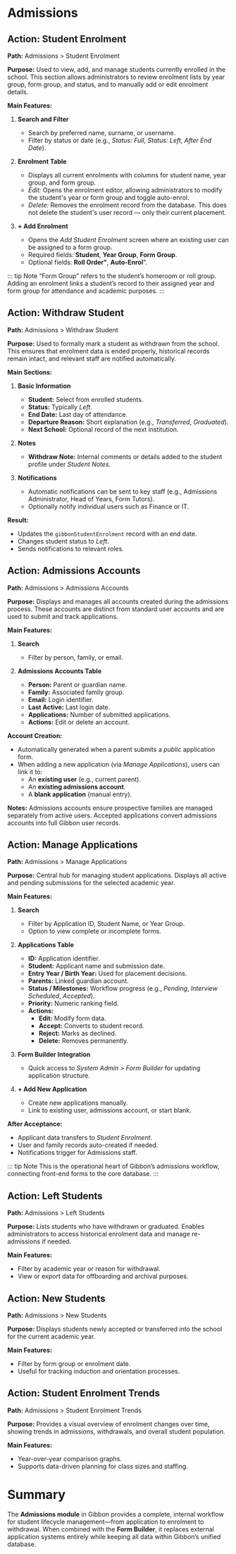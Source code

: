 # Admissions

## Action: Student Enrolment

**Path:** Admissions > Student Enrolment

**Purpose:**
Used to view, add, and manage students currently enrolled in the school. This section allows administrators to review enrolment lists by year group, form group, and status, and to manually add or edit enrolment details.

**Main Features:**

1. **Search and Filter**
   - Search by preferred name, surname, or username.
   - Filter by status or date (e.g., *Status: Full*, *Status: Left*, *After End Date*).

2. **Enrolment Table**
   - Displays all current enrolments with columns for student name, year group, and form group.
   - *Edit:* Opens the enrolment editor, allowing administrators to modify the student's year or form group and toggle auto-enrol.
   - *Delete:* Removes the enrolment record from the database. This does not delete the student's user record — only their current placement.

3. **+ Add Enrolment**
   - Opens the *Add Student Enrolment* screen where an existing user can be assigned to a form group.
   - Required fields: **Student**, **Year Group**, **Form Group**.
   - Optional fields: **Roll Order"**, **Auto-Enrol**".

::: tip Note
“Form Group” refers to the student’s homeroom or roll group. Adding an enrolment links a student’s record to their assigned year and form group for attendance and academic purposes.
:::

## Action: Withdraw Student

**Path:** Admissions > Withdraw Student

**Purpose:**
Used to formally mark a student as withdrawn from the school. This ensures that enrolment data is ended properly, historical records remain intact, and relevant staff are notified automatically.

**Main Sections:**

1. **Basic Information**
   - **Student:** Select from enrolled students.
   - **Status:** Typically *Left*.
   - **End Date:** Last day of attendance.
   - **Departure Reason:** Short explanation (e.g., *Transferred*, *Graduated*).
   - **Next School:** Optional record of the next institution.

2. **Notes**
   - **Withdraw Note:** Internal comments or details added to the student profile under *Student Notes*.

3. **Notifications**
   - Automatic notifications can be sent to key staff (e.g., Admissions Administrator, Head of Years, Form Tutors).
   - Optionally notify individual users such as Finance or IT.

**Result:**
- Updates the `gibbonStudentEnrolment` record with an end date.
- Changes student status to *Left*.
- Sends notifications to relevant roles.

## Action: Admissions Accounts

**Path:** Admissions > Admissions Accounts

**Purpose:**
Displays and manages all accounts created during the admissions process. These accounts are distinct from standard user accounts and are used to submit and track applications.

**Main Features:**

1. **Search**
   - Filter by person, family, or email.

2. **Admissions Accounts Table**
   - **Person:** Parent or guardian name.
   - **Family:** Associated family group.
   - **Email:** Login identifier.
   - **Last Active:** Last login date.
   - **Applications:** Number of submitted applications.
   - **Actions:** Edit or delete an account.

**Account Creation:**
- Automatically generated when a parent submits a *public* application form.
- When adding a new application (via *Manage Applications*), users can link it to:
  - An **existing user** (e.g., current parent).
  - An **existing admissions account**.
  - A **blank application** (manual entry).

**Notes:**
Admissions accounts ensure prospective families are managed separately from active users. Accepted applications convert admissions accounts into full Gibbon user records.

## Action: Manage Applications

**Path:** Admissions > Manage Applications

**Purpose:**
Central hub for managing student applications. Displays all active and pending submissions for the selected academic year.

**Main Features:**

1. **Search**
   - Filter by Application ID, Student Name, or Year Group.
   - Option to view complete or incomplete forms.

2. **Applications Table**
   - **ID:** Application identifier.
   - **Student:** Applicant name and submission date.
   - **Entry Year / Birth Year:** Used for placement decisions.
   - **Parents:** Linked guardian account.
   - **Status / Milestones:** Workflow progress (e.g., *Pending*, *Interview Scheduled*, *Accepted*).
   - **Priority:** Numeric ranking field.
   - **Actions:**
     - **Edit:** Modify form data.
     - **Accept:** Converts to student record.
     - **Reject:** Marks as declined.
     - **Delete:** Removes permanently.

3. **Form Builder Integration**
   - Quick access to *System Admin > Form Builder* for updating application structure.

4. **+ Add New Application**
   - Create new applications manually.
   - Link to existing user, admissions account, or start blank.

**After Acceptance:**
- Applicant data transfers to *Student Enrolment*.
- User and family records auto-created if needed.
- Notifications trigger for Admissions staff.

::: tip Note
This is the operational heart of Gibbon’s admissions workflow, connecting front-end forms to the core database.
:::

## Action: Left Students

**Path:** Admissions > Left Students

**Purpose:**
Lists students who have withdrawn or graduated. Enables administrators to access historical enrolment data and manage re-admissions if needed.

**Main Features:**
- Filter by academic year or reason for withdrawal.
- View or export data for offboarding and archival purposes.

## Action: New Students

**Path:** Admissions > New Students

**Purpose:**
Displays students newly accepted or transferred into the school for the current academic year.

**Main Features:**
- Filter by form group or enrolment date.
- Useful for tracking induction and orientation processes.

## Action: Student Enrolment Trends

**Path:** Admissions > Student Enrolment Trends

**Purpose:**
Provides a visual overview of enrolment changes over time, showing trends in admissions, withdrawals, and overall student population.

**Main Features:**
- Year-over-year comparison graphs.
- Supports data-driven planning for class sizes and staffing.

# Summary

The **Admissions module** in Gibbon provides a complete, internal workflow for student lifecycle management—from application to enrolment to withdrawal. When combined with the **Form Builder**, it replaces external application systems entirely while keeping all data within Gibbon’s unified database.